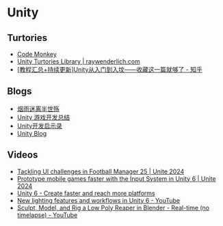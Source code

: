 # Unity

## Turtories

- [Code Monkey](https://www.youtube.com/c/CodeMonkeyUnity)
- [Unity Turtories Library | raywenderlich.com](https://www.raywenderlich.com/library?category_ids[]=181&category_ids[]=177&category_ids[]=1222&category_ids[]=159&category_ids[]=145&category_ids[]=146&category_ids[]=161&category_ids[]=153&category_ids[]=144&category_ids[]=156&category_ids[]=147&category_ids[]=149&category_ids[]=150&category_ids[]=151&category_ids[]=148&category_ids[]=152&category_ids[]=155&category_ids[]=1223&category_ids[]=154&category_ids[]=157&category_ids[]=158&category_ids[]=143&category_ids[]=1224&content_types[]=article&domain_ids[]=3&limit_count=12&section_id=70&sort_direction=desc&sort_order=released_at)
- [[教程汇总+持续更新]Unity从入门到入坟——收藏这一篇就够了 - 知乎](https://zhuanlan.zhihu.com/p/151238164)
## Blogs

* [烟雨迷离半世殇](https://www.lfzxb.top/)
* [Unity 游戏开发总结](https://www.zhihu.com/column/c\_199694379)
* [Unity开发启示录](https://zhuanlan.zhihu.com/c\_1264272462595575808)
* [Unity Blog](https://blog.unity.com/)

## Videos

- [Tackling UI challenges in Football Manager 25 | Unite 2024](https://www.youtube.com/watch?v=im49swPfWIo "Tackling UI challenges in Football Manager 25 | Unite 2024")
- [Prototype mobile games faster with the Input System in Unity 6 | Unite 2024](https://www.youtube.com/watch?v=ptvjumIHxYg&t=1s "Prototype mobile games faster with the Input System in Unity 6 | Unite 2024")
- [Unity 6 - Create faster and reach more platforms](https://www.youtube.com/watch?v=1SyqN3D6khI "Unity 6 - Create faster and reach more platforms")
- [New lighting features and workflows in Unity 6 - YouTube](https://www.youtube.com/watch?v=IpVuIZYFRg4)
- [Sculpt, Model, and Rig a Low Poly Reaper in Blender - Real-time (no timelapse) - YouTube](https://www.youtube.com/watch?v=ul5HIDAXoak)
